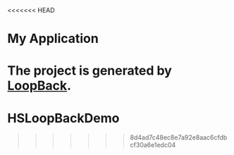 <<<<<<< HEAD
# My Application

The project is generated by [LoopBack](http://loopback.io).
=======
# HSLoopBackDemo
>>>>>>> 8d4ad7c48ec8e7a92e8aac6cfdbcf30a6e1edc04
